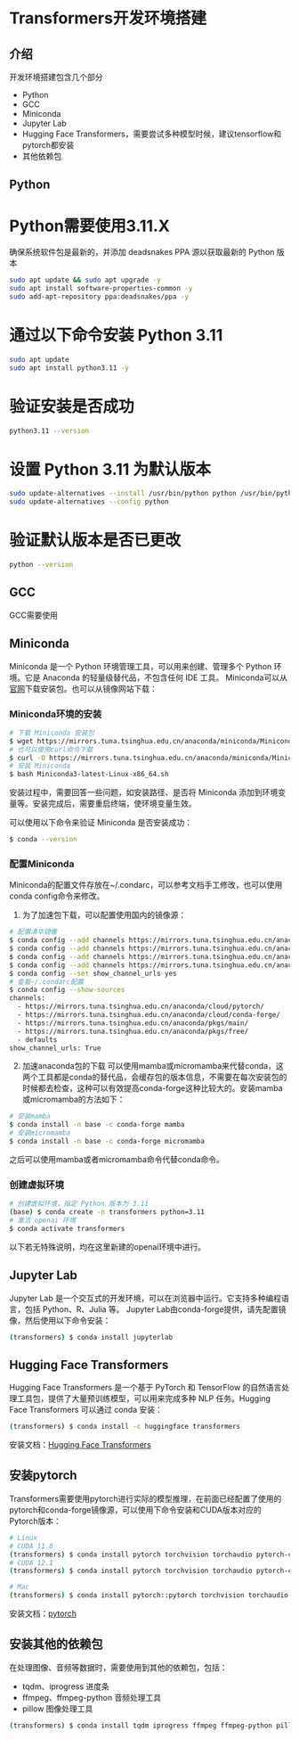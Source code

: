 # Transformers开发环境搭建
## 介绍
开发环境搭建包含几个部分
- Python
- GCC
- Miniconda
- Jupyter Lab
- Hugging Face Transformers，需要尝试多种模型时候，建议tensorflow和pytorch都安装
- 其他依赖包
## Python
# Python需要使用3.11.X
确保系统软件包是最新的，并添加 deadsnakes PPA 源以获取最新的 Python 版本
```bash
sudo apt update && sudo apt upgrade -y
sudo apt install software-properties-common -y
sudo add-apt-repository ppa:deadsnakes/ppa -y
```
# 通过以下命令安装 Python 3.11
```bash
sudo apt update
sudo apt install python3.11 -y
```
# 验证安装是否成功
```bash
python3.11 --version
```
# 设置 Python 3.11 为默认版本
```bash
sudo update-alternatives --install /usr/bin/python python /usr/bin/python3.11 1
sudo update-alternatives --config python
```
# 验证默认版本是否已更改
```bash
python --version
```
## GCC
GCC需要使用

## Miniconda
Miniconda 是一个 Python 环境管理工具，可以用来创建、管理多个 Python 环境。它是 Anaconda 的轻量级替代品，不包含任何 IDE 工具。 Miniconda可以从[官网](https://docs.conda.io/en/latest/miniconda.html)下载安装包。也可以从镜像网站下载：

### Miniconda环境的安装
```bash
# 下载 Miniconda 安装包
$ wget https://mirrors.tuna.tsinghua.edu.cn/anaconda/miniconda/Miniconda3-latest-Linux-x86_64.sh
# 也可以使用curl命令下载
$ curl -O https://mirrors.tuna.tsinghua.edu.cn/anaconda/miniconda/Miniconda3-latest-Linux-x86_64.sh
# 安装 Miniconda
$ bash Miniconda3-latest-Linux-x86_64.sh
```

安装过程中，需要回答一些问题，如安装路径、是否将 Miniconda 添加到环境变量等。安装完成后，需要重启终端，使环境变量生效。

可以使用以下命令来验证 Miniconda 是否安装成功：

```bash
$ conda --version
```

### 配置Miniconda
Miniconda的配置文件存放在~/.condarc，可以参考文档手工修改，也可以使用conda config命令来修改。

1. 为了加速包下载，可以配置使用国内的镜像源：
```bash
# 配置清华镜像
$ conda config --add channels https://mirrors.tuna.tsinghua.edu.cn/anaconda/pkgs/free/
$ conda config --add channels https://mirrors.tuna.tsinghua.edu.cn/anaconda/pkgs/main/
$ conda config --add channels https://mirrors.tuna.tsinghua.edu.cn/anaconda/cloud/conda-forge/
$ conda config --add channels https://mirrors.tuna.tsinghua.edu.cn/anaconda/cloud/pytorch/
$ conda config --set show_channel_urls yes
# 查看~/.condarc配置
$ conda config --show-sources
channels:
  - https://mirrors.tuna.tsinghua.edu.cn/anaconda/cloud/pytorch/
  - https://mirrors.tuna.tsinghua.edu.cn/anaconda/cloud/conda-forge/
  - https://mirrors.tuna.tsinghua.edu.cn/anaconda/pkgs/main/
  - https://mirrors.tuna.tsinghua.edu.cn/anaconda/pkgs/free/
  - defaults
show_channel_urls: True
```
2. 加速anaconda包的下载
可以使用mamba或micromamba来代替conda，这两个工具都是conda的替代品，会缓存包的版本信息，不需要在每次安装包的时候都去检查，这种可以有效提高conda-forge这种比较大的。安装mamba或micromamba的方法如下：
```bash
# 安装mamba
$ conda install -n base -c conda-forge mamba
# 安装micromamba
$ conda install -n base -c conda-forge micromamba
```
之后可以使用mamba或者micromamba命令代替conda命令。

### 创建虚拟环境
```bash
# 创建虚拟环境，指定 Python 版本为 3.11
(base) $ conda create -n transformers python=3.11
# 激活 openai 环境
$ conda activate transformers
```
以下若无特殊说明，均在这里新建的openai环境中进行。

## Jupyter Lab
Jupyter Lab 是一个交互式的开发环境，可以在浏览器中运行。它支持多种编程语言，包括 Python、R、Julia 等。 Jupyter Lab由conda-forge提供，请先配置镜像，然后使用以下命令安装：
```bash
(transformers) $ conda install jupyterlab
```

## Hugging Face Transformers
Hugging Face Transformers 是一个基于 PyTorch 和 TensorFlow 的自然语言处理工具包，提供了大量预训练模型，可以用来完成多种 NLP 任务。Hugging Face Transformers 可以通过 conda 安装：

```bash
(transformers) $ conda install -c huggingface transformers
```

安装文档：[Hugging Face Transformers](https://huggingface.co/docs/transformers/installation#install-with-conda)


## 安装pytorch

Transformers需要使用pytorch进行实际的模型推理，在前面已经配置了使用的pytorch和conda-forge镜像源，可以使用下命令安装和CUDA版本对应的Pytorch版本：
```bash
# Linux
# CUDA 11.8
(transformers) $ conda install pytorch torchvision torchaudio pytorch-cuda=11.8 -c nvidia
# CUDA 12.1
(transformers) $ conda install pytorch torchvision torchaudio pytorch-cuda=12.1 -c nvidia

# Mac
(transformers) $ conda install pytorch::pytorch torchvision torchaudio
```

安装文档：[pytorch](https://pytorch.org/get-started/locally/)

## 安装其他的依赖包
在处理图像、音频等数据时，需要使用到其他的依赖包，包括：
- tqdm、iprogress 进度条
- ffmpeg、ffmpeg-python 音频处理工具
- pillow 图像处理工具

```bash
(transformers) $ conda install tqdm iprogress ffmpeg ffmpeg-python pillow
```
